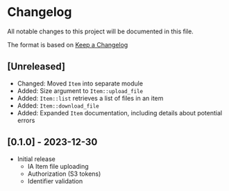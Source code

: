 # Changelog

All notable changes to this project will be documented in this file.

The format is based on [Keep a Changelog](https://keepachangelog.com/en/1.1.0/)

## [Unreleased]
- Changed: Moved `Item` into separate module
- Added: Size argument to `Item::upload_file`
- Added: `Item::list` retrieves a list of files in an item
- Added: `Item::download_file`
- Added: Expanded `Item` documentation, including details about potential errors

## [0.1.0] - 2023-12-30
- Initial release
  - IA Item file uploading
  - Authorization (S3 tokens)
  - Identifier validation